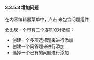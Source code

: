 #### 3.3.5.3 增加问题

在内容编辑器菜单中，点击 来包含问题组件

会出现一个带有三个选项的对话框：
* 创建一个多项选择题来进行添加
* 创建一个简答题来进行添加
* 选择一个已有的问题进行添加
